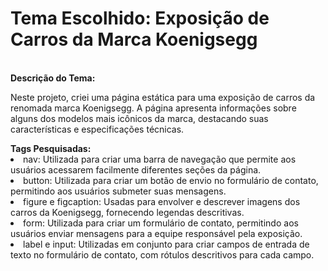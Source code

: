 <!DOCTYPE html>
<html lang="pt-br">
<body>
  <h1>Tema Escolhido: Exposição de Carros da Marca Koenigsegg</h1>
  <br>
  <b>Descrição do Tema:</b>
  <p>Neste projeto, criei uma página estática para uma exposição de carros da renomada marca Koenigsegg. A página apresenta informações sobre alguns dos modelos mais icônicos da marca, destacando suas características e especificações técnicas.</p>
  <b>Tags Pesquisadas:</b>
  <li>nav: Utilizada para criar uma barra de navegação que permite aos usuários acessarem facilmente diferentes seções da página.</li>
  <li>button: Utilizada para criar um botão de envio no formulário de contato, permitindo aos usuários submeter suas mensagens.</li>
  <li>figure e figcaption: Usadas para envolver e descrever imagens dos carros da Koenigsegg, fornecendo legendas descritivas.</li>
  <li>form: Utilizada para criar um formulário de contato, permitindo aos usuários enviar mensagens para a equipe responsável pela exposição.</li>
  <li>label e input: Utilizadas em conjunto para criar campos de entrada de texto no formulário de contato, com rótulos descritivos para cada campo.</li>
</body>
</html>
